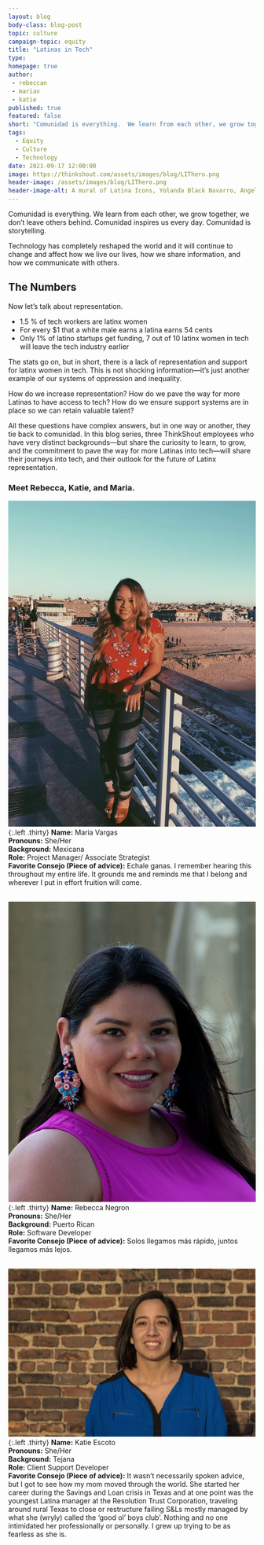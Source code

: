 ```yaml
---
layout: blog
body-class: blog-post
topic: culture
campaign-topic: equity
title: "Latinas in Tech"
type: 
homepage: true
author:
 - rebeccan
 - mariav
 - katie
published: true
featured: false
short: "Comunidad is everything.  We learn from each other, we grow together, we don’t leave others behind.  Comunidad inspires us every day. Comunidad is storytelling."
tags:
  - Equity
  - Culture
  - Technology
date: 2021-09-17 12:00:00
image: https://thinkshout.com/assets/images/blog/LIThero.png
header-image: /assets/images/blog/LIThero.png
header-image-alt: A mural of Latina Icons, Yolanda Black Navarro, Angela Morales, Norma Zenteno, Graciela Saenz, and Nelly Moyano Fraga.
---
```


  
Comunidad is everything.  We learn from each other, we grow together, we don’t leave others behind.  Comunidad inspires us every day. Comunidad is storytelling. 

Technology has completely reshaped the world and it will continue to change and affect how we live our lives, how we share information, and how we communicate with others.  

## The Numbers

Now let’s talk about representation. 

- 1.5 % of tech workers are latinx women
- For every $1 that a white male earns a latina earns 54 cents
- Only 1% of latino startups get funding, 7 out of 10 latinx women in tech will leave the tech industry earlier

The stats go on, but in short, there is a lack of representation and support for latinx women in tech. This is not shocking information—it’s just another example of our systems of oppression and inequality. 

How do we increase representation? How do we pave the way for more Latinas to have access to tech?  How do we ensure support systems are in place so we can retain valuable talent?  

All these questions have complex answers, but in one way or another, they tie back to comunidad.  In this blog series, three ThinkShout employees who have very distinct backgrounds—but share the curiosity to learn, to grow, and the commitment to pave the way for more Latinas into tech—will share their journeys into tech, and their outlook for the future of Latinx representation. 

### Meet Rebecca, Katie, and Maria. 

![Maria Vargas](/assets/images/blog/LITmaria.png){:.left .thirty}
<span class="caption left thirty nocaret"><i class="fa fa-caret-up"></i></span> **Name:** Maria Vargas  
**Pronouns:** She/Her  
**Background:** Mexicana   
**Role:** Project Manager/ Associate Strategist   
**Favorite Consejo (Piece of advice):** Echale ganas.  I remember hearing this throughout my entire life.  It grounds me and reminds me that I belong and wherever I put in effort fruition will come.  
<br class="clear">
   
    
![Rebecca Negron](/assets/images/blog/LITrebecca.png){:.left .thirty}
<span class="caption left thirty nocaret"><i class="fa fa-caret-up"></i></span> **Name:** Rebecca Negron  
**Pronouns:** She/Her  
**Background:** Puerto Rican  
**Role:** Software Developer  
**Favorite Consejo (Piece of advice):** Solos llegamos más rápido, juntos llegamos más lejos.  
<br class="clear">
      
         
![Katie Escoto](/assets/images/blog/LITkatie.png){:.left .thirty}
<span class="caption left thirty nocaret"><i class="fa fa-caret-up"></i></span> **Name:** Katie Escoto  
**Pronouns:** She/Her  
**Background:** Tejana   
**Role:** Client Support Developer  
**Favorite Consejo (Piece of advice):** It wasn’t necessarily spoken advice, but I got to see how my mom moved through the world. She started her career during the Savings and Loan crisis in Texas and at one point was the youngest Latina manager at the Resolution Trust Corporation, traveling around rural Texas to close or restructure failing S&Ls mostly managed by what she (wryly) called the ‘good ol’ boys club’. Nothing and no one intimidated her professionally or personally. I grew up trying to be as fearless as she is.  
<br class="clear">
   
